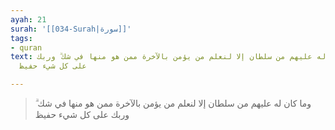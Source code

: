 ```yaml
---
ayah: 21
surah: '[[034-Surah|سورة]]'
tags:
- quran
text: وما كان له عليهم من سلطان إلا لنعلم من يؤمن بالآخرة ممن هو منها في شك ۗ وربك
  على كل شيء حفيظ

---
```

> وما كان له عليهم من سلطان إلا لنعلم من يؤمن بالآخرة ممن هو منها في شك ۗ وربك على كل شيء حفيظ
